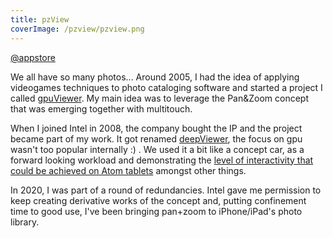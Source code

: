 ```yaml
---
title: pzView
coverImage: /pzview/pzview.png
---
```


[@appstore](fr/app/pzview/id1504054466)

We all have so many photos... Around 2005, I had the idea of applying videogames
techniques to photo cataloging software and started a project I called
[gpuViewer](https://www.youtube.com/watch?v=G2uSv_inwcU). My main idea was to
leverage the Pan&Zoom concept that was emerging together with multitouch.

When I joined Intel in 2008, the company bought the IP and the project became
part of my work. It got renamed
[deepViewer](https://www.youtube.com/watch?v=7M3WrdDy_Dg), the focus on gpu
wasn't too popular internally :) . We used it a bit like a concept car,
as a forward looking workload and demonstrating the [level of interactivity
that could be achieved on Atom
tablets](https://www.youtube.com/watch?v=qFVH9egfPcA) amongst other things.

In 2020, I was part of a round of redundancies. Intel gave me permission to
keep creating derivative works of the concept and, putting confinement time to
good use, I've been bringing pan+zoom to iPhone/iPad's photo library.
